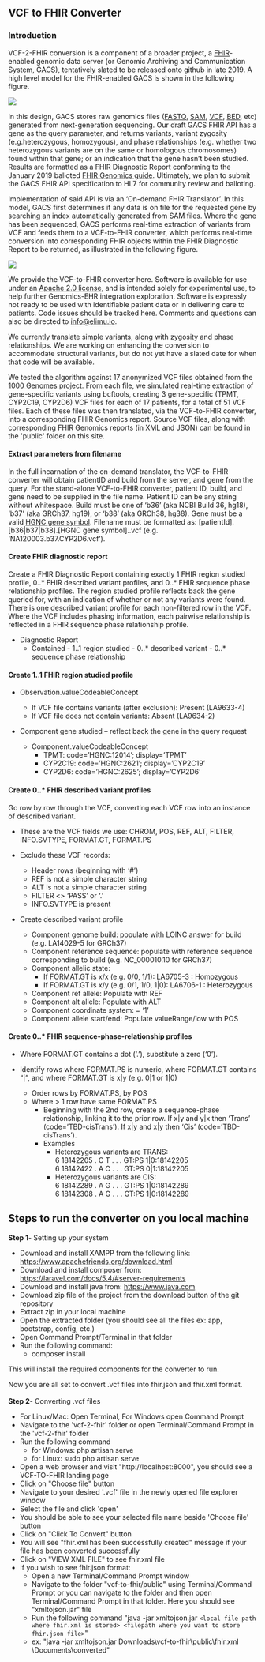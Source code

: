 ## **VCF to FHIR Converter**


### Introduction

VCF-2-FHIR conversion is a component of a broader project, a [FHIR](https://www.hl7.org/fhir/)-enabled genomic data server (or Genomic Archiving and Communication System, GACS), tentatively slated to be released onto github in late 2019. A high level model for the FHIR-enabled GACS is shown in the following figure.

  

![](https://lh5.googleusercontent.com/lfwQpgBaqKfuAotrYwKdCd7YNcMo9S2HRAgnNSnHmXfRnv5jFDhwHZi3vGFYSfQEnA4ttVJXFOHlx_9cE2cwchOSguVugASdiTgbKpkz_dE--R-Wl4gKIZ8_ZpLB4leUpMJRPd0x)

In this design, GACS stores raw genomics files ([FASTQ](https://github.com/samtools/hts-specs/), [SAM](https://github.com/samtools/hts-specs/), [VCF](https://github.com/samtools/hts-specs/), [BED](https://genome.ucsc.edu/FAQ/FAQformat.html#format1), etc) generated from next-generation sequencing. Our draft GACS FHIR API has a gene as the query parameter, and returns variants, variant zygosity (e.g.heterozygous, homozygous), and phase relationships (e.g. whether two heterozygous variants are on the same or homologous chromosomes) found within that gene; or an indication that the gene hasn’t been studied. Results are formatted as a FHIR Diagnostic Report conforming to the January 2019 balloted [FHIR Genomics guide](http://www.hl7.org/fhir/uv/genomics-reporting/2019Jan/index.html). Ultimately, we plan to submit the GACS FHIR API specification to HL7 for community review and balloting.

  

Implementation of said API is via an ‘On-demand FHIR Translator’. In this model, GACS first determines if any data is on file for the requested gene by searching an index automatically generated from SAM files. Where the gene has been sequenced, GACS performs real-time extraction of variants from VCF and feeds them to a VCF-to-FHIR converter, which performs real-time conversion into corresponding FHIR objects within the FHIR Diagnostic Report to be returned, as illustrated in the following figure.

![](https://lh6.googleusercontent.com/2oyJZ681JihIv0mm90OafEGQLUkx72h5KTuRof7dWfM5eEnzefs5Y3JxA2chnufVrGdWMqQE7fxRS4OMTsRevU7DbAvErSH38Qpz7o4M_UG3c9-7PyWlL7HlGK3kgI0LkU9InLpI)

We provide the VCF-to-FHIR converter here. Software is available for use under an [Apache 2.0 license](https://opensource.org/licenses/Apache-2.0), and is intended solely for experimental use, to help further Genomics-EHR integration exploration. Software is expressly not ready to be used with identifiable patient data or in delivering care to patients. Code issues should be tracked here. Comments and questions can also be directed to [info@elimu.io](mailto:info@elimu.io).

We currently translate simple variants, along with zygosity and phase relationships. We are working on enhancing the conversion to accommodate structural variants, but do not yet have a slated date for when that code will be available.

We tested the algorithm against 17 anonymized VCF files obtained from the [1000 Genomes project](https://www.nature.com/articles/nature15393). From each file, we simulated real-time extraction of gene-specific variants using bcftools, creating 3 gene-specific (TPMT, CYP2C19, CYP2D6) VCF files for each of 17 patients, for a total of 51 VCF files. Each of these files was then translated, via the VCF-to-FHIR converter, into a corresponding FHIR Genomics report. Source VCF files, along with corresponding FHIR Genomics reports (in XML and JSON) can be found in the 'public' folder on this site. 

#### Extract parameters from filename

In the full incarnation of the on-demand translator, the VCF-to-FHIR converter will obtain patientID and build from the server, and gene from the query. For the stand-alone VCF-to-FHIR converter, patient ID, build, and gene need to be supplied in the file name. Patient ID can be any string without whitespace. Build must be one of ‘b36’ (aka NCBI Build 36, hg18), ‘b37’ (aka GRCh37, hg19), or ‘b38’ (aka GRCh38, hg38). Gene must be a valid [HGNC gene symbol](https://www.genenames.org/). Filename must be formatted as: [patientId].[b36|b37|b38].[HGNC gene symbol].<anything>.vcf (e.g. ‘NA120003.b37.CYP2D6.vcf’).

#### Create FHIR diagnostic report

Create a FHIR Diagnostic Report containing exactly 1 FHIR region studied profile, 0..* FHIR described variant profiles, and 0..* FHIR sequence phase relationship profiles. The region studied profile reflects back the gene queried for, with an indication of whether or not any variants were found. There is one described variant profile for each non-filtered row in the VCF. Where the VCF includes phasing information, each pairwise relationship is reflected in a FHIR sequence phase relationship profile.

  

-   Diagnostic Report
    - Contained
           - 1..1 region studied
          - 0..* described variant
          - 0..* sequence phase relationship
    

#### Create 1..1 FHIR region studied profile

-   Observation.valueCodeableConcept
    - If VCF file contains variants (after exclusion): Present (LA9633-4)
    - If VCF file does not contain variants: Absent (LA9634-2)
    

-   Component gene studied – reflect back the gene in the query request
    - Component.valueCodeableConcept
       - TPMT: code=’HGNC:12014’; display=’TPMT’
       - CYP2C19: code=’HGNC:2621’; display=’CYP2C19’
       - CYP2D6: code=’HGNC:2625’; display=’CYP2D6’
    

#### Create 0..* FHIR described variant profiles

Go row by row through the VCF, converting each VCF row into an instance of described variant.

-   These are the VCF fields we use: CHROM, POS, REF, ALT, FILTER, INFO.SVTYPE, FORMAT.GT, FORMAT.PS
    
-   Exclude these VCF records:
    - Header rows (beginning with ‘#’)
    - REF is not a simple character string
    -  ALT is not a simple character string
    - FILTER <> ‘PASS’ or ‘.’
    -  INFO.SVTYPE is present

-   Create described variant profile
       - Component genome build: populate with LOINC answer for build (e.g. LA14029-5 for GRCh37)
       - Component reference sequence: populate with reference sequence corresponding to build (e.g. NC_000010.10 for GRCh37)
       - Component allelic state:
          -  If FORMAT.GT is x/x (e.g. 0/0, 1/1): LA6705-3 : Homozygous
          -  If FORMAT.GT is x/y (e.g. 0/1, 1/0, 1|0): LA6706-1 : Heterozygous
     -  Component ref allele: Populate with REF
     - Component alt allele: Populate with ALT
     -  Component coordinate system: = ‘1’
     - Component allele start/end: Populate valueRange/low with POS

#### Create 0..* FHIR sequence-phase-relationship profiles

-   Where FORMAT.GT contains a dot (‘.’), substitute a zero (‘0’).
    
-   Identify rows where FORMAT.PS is numeric, where FORMAT.GT contains “|”, and where FORMAT.GT is x|y (e.g. 0|1 or 1|0)
     - Order rows by FORMAT.PS, by POS
     - Where > 1 row have same FORMAT.PS
        - Beginning with the 2nd row, create a sequence-phase relationship, linking it to the prior row. If x|y and y|x then ‘Trans’ (code=’TBD-cisTrans’). If x|y and x|y then ‘Cis’ (code=’TBD-cisTrans’).
        - Examples
          - Heterozygous variants are TRANS:  
    6 18142205 . C T . . . GT:PS 1|0:18142205  
    6 18142422 . A C . . . GT:PS 0|1:18142205
           - Heterozygous variants are CIS:  
6 18142289 . A G . . . GT:PS 1|0:18142289  
6 18142308 . A G . . . GT:PS 1|0:18142289


## Steps to run the converter on you local machine



**Step 1**- Setting up your system
- Download and install XAMPP from the following link: https://www.apachefriends.org/download.html
- Download and install composer from: https://laravel.com/docs/5.4/#server-requirements
-  Download and install java from: https://www.java.com
- Download zip file of the project from the download button of the git repository
- Extract zip in your local machine
- Open the extracted folder (you should see all the files ex: app, bootstrap, config, etc.)
- Open Command Prompt/Terminal in that folder
- Run the following command: 
    - composer install 

This will install the required components for the converter to run.

Now you are all set to convert .vcf files into fhir.json and fhir.xml format.
<br/>  
**Step 2**- Converting .vcf files
- For Linux/Mac: Open Terminal, For Windows open Command Prompt
- Navigate to the 'vcf-2-fhir' folder or open Terminal/Command Prompt in the 'vcf-2-fhir' folder
- Run the following command 
    - for Windows: php artisan serve
    - for Linux: sudo php artisan serve
- Open a web browser and visit "http://localhost:8000", you should see a VCF-TO-FHIR landing page
- Click on "Choose file" button
- Navigate to your desired '.vcf' file in the newly opened file explorer window
- Select the file and click 'open'
- You should be able to see your selected file name beside 'Choose file' button
- Click on "Click To Convert" button
- You will see "fhir.xml has been successfully created" message if your file has been converted successfully
- Click on "VIEW XML FILE" to see fhir.xml file
- If you wish to see fhir.json format:
	-  Open a new Terminal/Command Prompt window
	-  Navigate to the folder "vcf-to-fhir/public" using Terminal/Command Prompt or you can navigate to the folder and then open Terminal/Command Prompt in that folder. Here you should see "xmltojson.jar" file
	- Run the following command "java -jar xmltojson.jar `<local file path where fhir.xml is stored> <filepath where you want to store fhir.json file>`"
	- ex: "java -jar xmltojson.jar Downloads\vcf-to-fhir\public\fhir.xml \Documents\converted"



